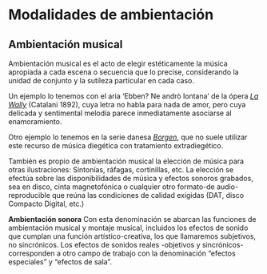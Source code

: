 # Modalidades de ambientación

## **Ambientación musical**

Ambientación musical es el acto de elegir estéticamente la música apropiada a cada escena o secuencia que lo precise, considerando la unidad de conjunto y la sutileza particular en cada caso.

Un ejemplo lo tenemos con el aria ‘Ebben? Ne andrò lontana’ de la ópera [_La Wally_](http://es.wikipedia.org/wiki/La_Wally) (Catalani 1892), cuya letra no habla para nada de amor, pero cuya delicada y sentimental melodía parece inmediatamente asociarse al enamoramiento.

Otro ejemplo lo tenemos en la serie danesa [_Borgen_](http://www.imdb.com/title/tt1526318/?ref_=fn_al_tt_1), que no suele utilizar este recurso de música diegética con tratamiento extradiegético.

También es propio de ambientación musical la elección de música para otras ilustraciones: Sintonías, ráfagas, cortinillas, etc. La elección se efectúa sobre las disponibilidades de música y efectos sonoros grabados, sea en disco, cinta magnetofónica o cualquier otro formato-de audio- reproducible que reúna las condiciones de calidad exigidas (DAT, disco Compacto Digital, etc.)

**Ambientación sonora** Con esta denominación se abarcan las funciones de ambientación musical y montaje musical, incluidos los efectos de sonido que cumplan una función artístico-creativa, los que llamaremos subjetivos, no sincrónicos. Los efectos de sonidos reales -objetivos y sincrónicos- corresponden a otro campo de trabajo con la denominación “efectos especiales” y “efectos de sala”.